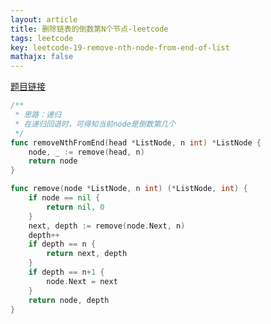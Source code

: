 ```yaml
---
layout: article
title: 删除链表的倒数第N个节点-leetcode
tags: leetcode
key: leetcode-19-remove-nth-node-from-end-of-list
mathajx: false
---
```


<!--more-->

[题目链接](https://leetcode-cn.com/problems/remove-nth-node-from-end-of-list/)

```go
/**
 * 思路：递归
 * 在递归回退时，可得知当前node是倒数第几个
 */
func removeNthFromEnd(head *ListNode, n int) *ListNode {
	node, _ := remove(head, n)
	return node
}

func remove(node *ListNode, n int) (*ListNode, int) {
	if node == nil {
		return nil, 0
	}
	next, depth := remove(node.Next, n)
	depth++
	if depth == n {
		return next, depth
	}
	if depth == n+1 {
		node.Next = next
	}
	return node, depth
}
```
